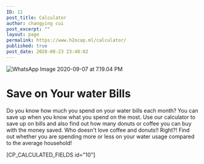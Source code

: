 ```yaml
---
ID: 11
post_title: Calculator
author: changying cui
post_excerpt: ""
layout: page
permalink: https://www.h2ocap.ml/calculator/
published: true
post_date: 2020-08-23 23:48:02
---
```

<img src="https://www.h2ocap.ml/wp-content/uploads/elementor/thumbs/WhatsApp-Image-2020-09-07-at-7.19.04-PM-ov3yu91vtl3sx3s3ghvgugdw2igtstmei9kjzyv6zs.jpeg" title="WhatsApp Image 2020-09-07 at 7.19.04 PM" alt="WhatsApp Image 2020-09-07 at 7.19.04 PM">

<!--themify_builder_static-->
<h1>Save on Your water Bills</h1>
Do you know how much you spend on your water bills each month? You can save up when you know what you spend on the most.
Use our calculator to save up on bills and also find out how many donuts or coffee you can buy with the money saved. Who doesn't love coffee and donuts!! Right?!
Find out whether you are spending more or less on your water usage compared to the average household!

<!--/themify_builder_static-->

[CP_CALCULATED_FIELDS id="10"]